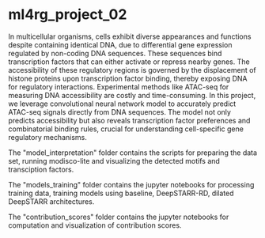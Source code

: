 # ml4rg_project_02

In multicellular organisms, cells exhibit diverse appearances and functions despite containing identical DNA, due to differential gene expression regulated by non-coding DNA sequences. These sequences bind transcription factors that can either activate or repress nearby genes. The accessibility of these regulatory regions is governed by the displacement of histone proteins upon transcription factor binding, thereby exposing DNA for regulatory interactions. Experimental methods like ATAC-seq for measuring DNA accessibility are costly and  time-consuming. In this project, we leverage convolutional neural network model to accurately predict ATAC-seq signals directly from DNA sequences. The model not only predicts accessibility but also reveals transcription factor preferences and combinatorial binding rules, crucial for understanding cell-specific gene regulatory mechanisms.

The "model_interpretation" folder contains the scripts for preparing the data set, running modisco-lite and visualizing the detected motifs and transciption factors.

The "models_training" folder contains the jupyter notebooks for processing training data, training models using baseline, DeepSTARR-RD, dilated DeepSTARR architectures.

The "contribution_scores" folder contains the jupyter notebooks for computation and visualization of contribution scores.
